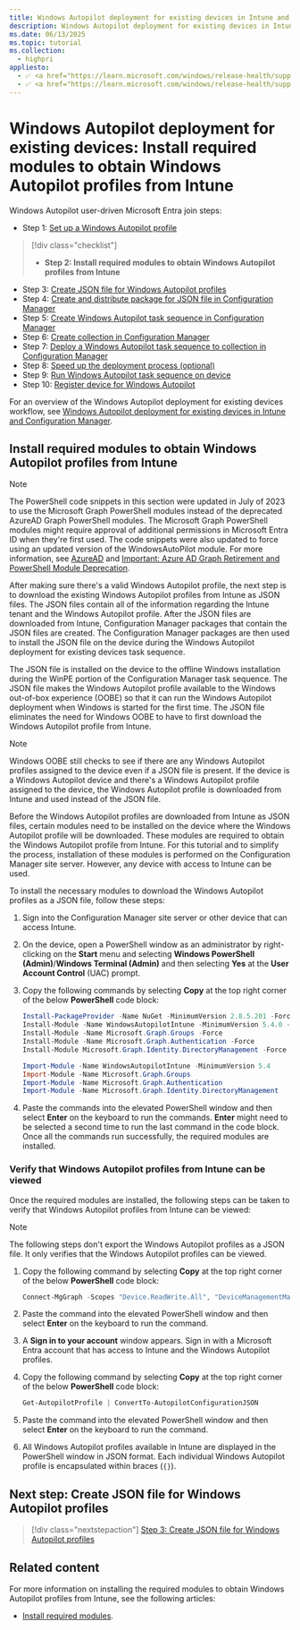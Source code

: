 ```yaml
---
title: Windows Autopilot deployment for existing devices in Intune and Configuration Manager - Step 2 of 10 - Install required modules to obtain Windows Autopilot profiles from Intune
description: Windows Autopilot deployment for existing devices in Intune and Configuration Manager - Step 2 of 10 - Install required modules to obtain Windows Autopilot profiles from Intune.
ms.date: 06/13/2025
ms.topic: tutorial
ms.collection:
  - highpri
appliesto:
  - ✅ <a href="https://learn.microsoft.com/windows/release-health/supported-versions-windows-client" target="_blank">Windows 11</a>
  - ✅ <a href="https://learn.microsoft.com/windows/release-health/supported-versions-windows-client" target="_blank">Windows 10</a>
---
```


# Windows Autopilot deployment for existing devices: Install required modules to obtain Windows Autopilot profiles from Intune

Windows Autopilot user-driven Microsoft Entra join steps:

- Step 1: [Set up a Windows Autopilot profile](setup-autopilot-profile.md)

> [!div class="checklist"]
>
> - **Step 2: Install required modules to obtain Windows Autopilot profiles from Intune**

- Step 3: [Create JSON file for Windows Autopilot profiles](create-json-file.md)
- Step 4: [Create and distribute package for JSON file in Configuration Manager](create-json-package.md)
- Step 5: [Create Windows Autopilot task sequence in Configuration Manager](create-autopilot-task-sequence.md)
- Step 6: [Create collection in Configuration Manager](create-collection.md)
- Step 7: [Deploy a Windows Autopilot task sequence to collection in Configuration Manager](deploy-autopilot-task-sequence.md)
- Step 8: [Speed up the deployment process (optional)](speed-up-deployment.md)
- Step 9: [Run Windows Autopilot task sequence on device](run-autopilot-task-sequence.md)
- Step 10: [Register device for Windows Autopilot](register-device.md)

For an overview of the Windows Autopilot deployment for existing devices workflow, see [Windows Autopilot deployment for existing devices in Intune and Configuration Manager](existing-devices-workflow.md#workflow).

## Install required modules to obtain Windows Autopilot profiles from Intune

> [!NOTE]
>
> The PowerShell code snippets in this section were updated in July of 2023 to use the Microsoft Graph PowerShell modules instead of the deprecated AzureAD Graph PowerShell modules. The Microsoft Graph PowerShell modules might require approval of additional permissions in Microsoft Entra ID when they're first used. The code snippets were also updated to force using an updated version of the WindowsAutoPilot module. For more information, see [AzureAD](/powershell/module/azuread/) and [Important: Azure AD Graph Retirement and PowerShell Module Deprecation](https://techcommunity.microsoft.com/t5/microsoft-entra-azure-ad-blog/important-azure-ad-graph-retirement-and-powershell-module/ba-p/3848270).

After making sure there's a valid Windows Autopilot profile, the next step is to download the existing Windows Autopilot profiles from Intune as JSON files. The JSON files contain all of the information regarding the Intune tenant and the Windows Autopilot profile. After the JSON files are downloaded from Intune, Configuration Manager packages that contain the JSON files are created. The Configuration Manager packages are then used to install the JSON file on the device during the Windows Autopilot deployment for existing devices task sequence.

The JSON file is installed on the device to the offline Windows installation during the WinPE portion of the Configuration Manager task sequence. The JSON file makes the Windows Autopilot profile available to the Windows out-of-box experience (OOBE) so that it can run the Windows Autopilot deployment when Windows is started for the first time. The JSON file eliminates the need for Windows OOBE to have to first download the Windows Autopilot profile from Intune.

> [!NOTE]
>
> Windows OOBE still checks to see if there are any Windows Autopilot profiles assigned to the device even if a JSON file is present. If the device is a Windows Autopilot device and there's a Windows Autopilot profile assigned to the device, the Windows Autopilot profile is downloaded from Intune and used instead of the JSON file.

Before the Windows Autopilot profiles are downloaded from Intune as JSON files, certain modules need to be installed on the device where the Windows Autopilot profile will be downloaded. These modules are required to obtain the Windows Autopilot profile from Intune. For this tutorial and to simplify the process, installation of these modules is performed on the Configuration Manager site server. However, any device with access to Intune can be used.

To install the necessary modules to download the Windows Autopilot profiles as a JSON file, follow these steps:

1. Sign into the Configuration Manager site server or other device that can access Intune.

1. On the device, open a PowerShell window as an administrator by right-clicking on the **Start** menu and selecting **Windows PowerShell (Admin)**/**Windows Terminal (Admin)** and then selecting **Yes** at the **User Account Control** (UAC) prompt.

1. Copy the following commands by selecting **Copy** at the top right corner of the below **PowerShell** code block:

    ```powershell
    Install-PackageProvider -Name NuGet -MinimumVersion 2.8.5.201 -Force
    Install-Module -Name WindowsAutopilotIntune -MinimumVersion 5.4.0 -Force
    Install-Module -Name Microsoft.Graph.Groups -Force
    Install-Module -Name Microsoft.Graph.Authentication -Force
    Install-Module Microsoft.Graph.Identity.DirectoryManagement -Force

    Import-Module -Name WindowsAutopilotIntune -MinimumVersion 5.4
    Import-Module -Name Microsoft.Graph.Groups
    Import-Module -Name Microsoft.Graph.Authentication
    Import-Module -Name Microsoft.Graph.Identity.DirectoryManagement
    ```

1. Paste the commands into the elevated PowerShell window and then select **Enter** on the keyboard to run the commands. **Enter** might need to be selected a second time to run the last command in the code block. Once all the commands run successfully, the required modules are installed.

### Verify that Windows Autopilot profiles from Intune can be viewed

Once the required modules are installed, the following steps can be taken to verify that Windows Autopilot profiles from Intune can be viewed:

> [!NOTE]
>
> The following steps don't export the Windows Autopilot profiles as a JSON file. It only verifies that the Windows Autopilot profiles can be viewed.

1. Copy the following command by selecting **Copy** at the top right corner of the below **PowerShell** code block:

    ```powershell
    Connect-MgGraph -Scopes "Device.ReadWrite.All", "DeviceManagementManagedDevices.ReadWrite.All", "DeviceManagementServiceConfig.ReadWrite.All", "Domain.ReadWrite.All", "Group.ReadWrite.All", "GroupMember.ReadWrite.All", "User.Read"
    ```

1. Paste the command into the elevated PowerShell window and then select **Enter** on the keyboard to run the command.

1. A **Sign in to your account** window appears. Sign in with a Microsoft Entra account that has access to Intune and the Windows Autopilot profiles.

1. Copy the following command by selecting **Copy** at the top right corner of the below **PowerShell** code block:

    ```powershell
    Get-AutopilotProfile | ConvertTo-AutopilotConfigurationJSON
    ```

1. Paste the command into the elevated PowerShell window and then select **Enter** on the keyboard to run the command.

1. All Windows Autopilot profiles available in Intune are displayed in the PowerShell window in JSON format. Each individual Windows Autopilot profile is encapsulated within braces (`{}`).

## Next step: Create JSON file for Windows Autopilot profiles

> [!div class="nextstepaction"]
> [Step 3: Create JSON file for Windows Autopilot profiles](create-json-file.md)

## Related content

For more information on installing the required modules to obtain Windows Autopilot profiles from Intune, see the following articles:

- [Install required modules](../../existing-devices.md#install-required-modules).
